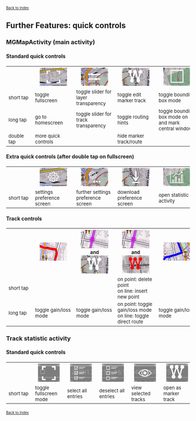 <small><small>[Back to Index](../../../index.md)</small></small>

## Further Features: quick controls

### MGMapActivity (main activity)

#### Standard quick controls

<table style="font-size: small">
<th width="12%" style="text-align:center; min-width:60px; max-width:60px"> </th>
<th width="12%" style="text-align:center; min-width:100px"><img src="./ct1.png" width="75px" height="50px"></th>
<th width="12%" style="text-align:center; min-width:100px"><img src="./ct2.png" width="75px" height="50px"></th>
<th width="12%" style="text-align:center; min-width:100px"><img src="./ct3.png" width="75px" height="50px"></th>
<th width="12%" style="text-align:center; min-width:100px"><img src="./ct4.png" width="75px" height="50px"></th>
<th width="12%" style="text-align:center; min-width:100px"><img src="./ct5.png" width="75px" height="50px"></th>
<th width="12%" style="text-align:center; min-width:100px"><img src="./ct6.png" width="75px" height="50px"></th>
<th width="12%" style="text-align:center; min-width:100px"><img src="./ct7.png" width="75px" height="50px"></th>
<tr>
    <td>short tap</td>
    <td>toggle fullscreen</td>
    <td>toggle slider for layer transparency</td>
    <td>toggle edit marker track</td>
    <td>toggle bounding box mode</td>
    <td>toggle search mode</td>
    <td>zoom in</td>
    <td>zoom out</td>
</tr>
<tr>
    <td>long tap</td>
    <td>go to homescreen</td>
    <td>toggle slider for track transparency</td>
    <td>toggle routing hints</td>
    <td>toggle bounding box mode on and mark central window</td>
    <td>hide last searched point</td>
    <td> </td>
    <td> </td>
</tr>
<tr>
    <td>double tap</td>
    <td>more quick controls</td>
    <td> </td>
    <td>hide marker track/route</td>
    <td> </td>
    <td> </td>
    <td> </td>
    <td> </td>
</tr>
</table>

#### Extra quick controls (after double tap on fullscreen)
<table style="font-size: small">
<th width="12%" style="text-align:center; min-width:60px; max-width:60px"> </th>
<th width="12%" style="text-align:center; min-width:100px"><img src="./ec1.png" width="75px" height="50px"></th>
<th width="12%" style="text-align:center; min-width:100px"><img src="./ec2.png" width="75px" height="50px"></th>
<th width="12%" style="text-align:center; min-width:100px"><img src="./ec3.png" width="75px" height="50px"></th>
<th width="12%" style="text-align:center; min-width:100px"><img src="./ec4.png" width="75px" height="50px"></th>
<th width="12%" style="text-align:center; min-width:100px"><img src="./ec5.png" width="75px" height="50px"></th>
<th width="12%" style="text-align:center; min-width:100px"><img src="./ec6.png" width="75px" height="50px"></th>
<th width="12%" style="text-align:center; min-width:100px"><img src="./ec7.png" width="75px" height="50px"></th>


<tr>
    <td>short tap</td>
    <td>settings preference screen</td>
    <td>further settings preference screen</td>
    <td>download preference screen</td>
    <td>open statistic activity</td>
    <td>go to homescreen</td>
    <td> </td>
    <td>close this app</td>
</tr>
</table>


####  Track controls
<table style="font-size: small">
<th width="12%" style="text-align:center; min-width:60px; max-width:60px"> </th>
<th width="17%" style="text-align:center; min-width:100px"><img src="./RTL.png" width="75" height="50"></th>
<th width="17%" style="text-align:center; min-width:100px"><img src="./RoTL.png" width="75" height="50"><br/>and<br/><img src="./ct3.png" width="75" height="50"></th>
<th width="17%" style="text-align:center; min-width:100px"><img src="./RoTL.png" width="75" height="50"><br/>and<br/><img src="./ct3a.png" width="75" height="50"></th>
<th width="17%" style="text-align:center; min-width:100px"><img src="./stl.png" width="75" height="50"></th>
<th width="17%" style="text-align:center; min-width:100px"><img src="./atl.png" width="75" height="50"></th>

<tr>
    <td>short tap</td>
    <td> </td>
    <td> </td>
    <td>on point: delete point<br/>on line: insert new point </td>
    <td> </td>
    <td>make this track to the selected</td>
</tr>
<tr>
    <td>long tap</td>
    <td>toggle gain/loss mode</td>
    <td>toggle gain/loss mode </td>
    <td>on point: toggle gain/loss mode<br/>on line: toggle direct route </td>
    <td>toggle gain/loss mode</td>
    <td> </td>
</tr>
</table>

### Track statistic activity

#### Standard quick controls 
<table style="font-size: small">
<th width="12%" style="text-align:center; min-width:60px; max-width:60px"> </th>
<th width="12%" style="text-align:center; min-width:75px"><img src="./st1.png" width="60px" height="50px"></th>
<th width="12%" style="text-align:center; min-width:75px"><img src="./st2.png" width="60px" height="50px"></th>
<th width="12%" style="text-align:center; min-width:75px"><img src="./st3.png" width="60px" height="50px"></th>
<th width="12%" style="text-align:center; min-width:75px"><img src="./st4.png" width="60px" height="50px"></th>
<th width="12%" style="text-align:center; min-width:75px"><img src="./st5.png" width="60px" height="50px"></th>
<th width="12%" style="text-align:center; min-width:75px"><img src="./st6.png" width="60px" height="50px"></th>
<th width="12%" style="text-align:center; min-width:75px"><img src="./st7.png" width="60px" height="50px"></th>
<th width="12%" style="text-align:center; min-width:75px"><img src="./st8.png" width="60px" height="50px"></th>
<th width="12%" style="text-align:center; min-width:75px"><img src="./st9.png" width="60px" height="50px"></th>


<tr>
    <td>short tap</td>
    <td>toggle fullscreen mode</td>
    <td>select all entries</td>
    <td>deselect all entries</td>
    <td>view selected tracks</td>
    <td>open as marker track</td>
    <td>share tracks</td>
    <td>save tracks</td>
    <td>delete tracks</td>
    <td>back to manin activity</td>
</tr>
</table>



 <small><small>[Back to Index](../../../index.md)</small></small>

